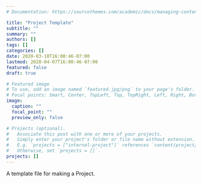 ```yaml
---
# Documentation: https://sourcethemes.com/academic/docs/managing-content/

title: "Project Template"
subtitle: ""
summary: ""
authors: []
tags: []
categories: []
date: 2020-03-10T16:00:46-07:00
lastmod: 2020-04-07T16:00:46-07:00
featured: false
draft: true

# Featured image
# To use, add an image named `featured.jpg/png` to your page's folder.
# Focal points: Smart, Center, TopLeft, Top, TopRight, Left, Right, BottomLeft, Bottom, BottomRight.
image:
  caption: ""
  focal_point: ""
  preview_only: false

# Projects (optional).
#   Associate this post with one or more of your projects.
#   Simply enter your project's folder or file name without extension.
#   E.g. `projects = ["internal-project"]` references `content/project/deep-learning/index.md`.
#   Otherwise, set `projects = []`.
projects: []
---
```


A template file for making a Project.

